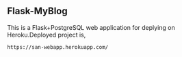 ## Flask-MyBlog
This is a Flask+PostgreSQL web application for deplying on Heroku.Deployed project is,
```bash
https://san-webapp.herokuapp.com/
```

